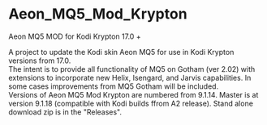 # Aeon_MQ5_Mod_Krypton
Aeon MQ5 MOD for Kodi Krypton 17.0 +

A project to update the Kodi skin Aeon MQ5 for use in Kodi Krypton versions from 17.0.  
The intent is to provide all functionality of MQ5 on Gotham (ver 2.02) with extensions to incorporate
new Helix, Isengard, and Jarvis capabilities.  In some cases improvements from MQ5 Gotham will be included.  
Versions of Aeon MQ5 Mod Krypton are numbered from 9.1.14.  Master is at version 9.1.18 (compatible with 
Kodi builds ffrom A2 release).  Stand alone download zip is in the "Releases".
